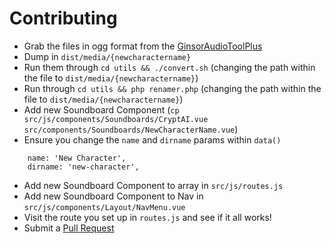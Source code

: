 # Contributing 

- Grab the files in ogg format from the [GinsorAudioToolPlus](https://github.com/ElbowBaggins/GinsorAudioTool2Plus)
- Dump in `dist/media/{newcharactername}`
- Run them through `cd utils && ./convert.sh` (changing the path within the file to `dist/media/{newcharactername}`)
- Run through `cd utils && php renamer.php` (changing the path within the file to `dist/media/{newcharactername}`)
- Add new Soundboard Component (`cp src/js/components/Soundboards/CryptAI.vue src/components/Soundboards/NewCharacterName.vue`)
- Ensure you change the `name` and `dirname` params within `data()`
```
    name: 'New Character',
    dirname: 'new-character',
```
- Add new Soundboard Component to array in `src/js/routes.js`
- Add new Soundboard Component to Nav in `src/js/components/Layout/NavMenu.vue`
- Visit the route you set up in `routes.js` and see if it all works!
- Submit a [Pull Request](https://github.com/MadMikeyB/Destiny2-Soundboard/pulls)
